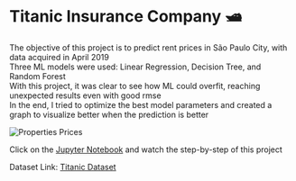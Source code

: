 # Titanic Insurance Company 🛥️

The objective of this project is to predict rent prices in São Paulo City, with data acquired in April 2019  
Three ML models were used: Linear Regression, Decision Tree, and Random Forest  
With this project, it was clear to see how ML could overfit, reaching unexpected results even with good rmse  
In the end, I tried to optimize the best model parameters and created a graph to visualize better when the prediction is better  

![Properties Prices](datasets/map.png)

Click on the [Jupyter Notebook](https://github.com/marco-rocha97/properties-prices-prediction/blob/main/properties-prices-prediction.ipynb) and watch the step-by-step of this project

Dataset Link: 
[Titanic Dataset](https://www.kaggle.com/competitions/titanic)
